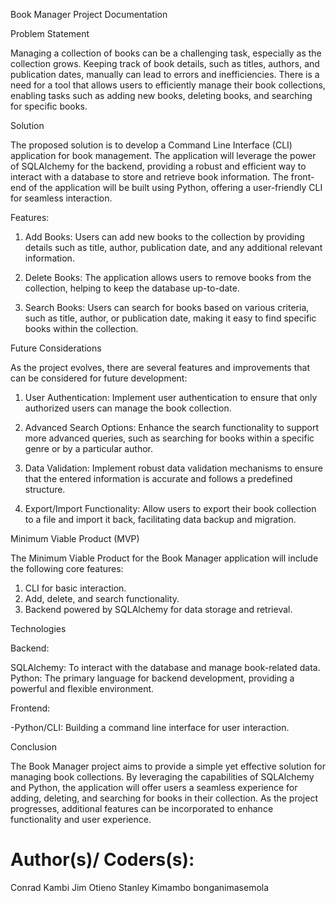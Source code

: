 
 Book Manager Project Documentation

Problem Statement

Managing a collection of books can be a challenging task, especially as the collection grows. Keeping track of book details, such as titles, authors, and publication dates, manually can lead to errors and inefficiencies. There is a need for a tool that allows users to efficiently manage their book collections, enabling tasks such as adding new books, deleting books, and searching for specific books.

Solution

The proposed solution is to develop a Command Line Interface (CLI) application for book management. The application will leverage the power of SQLAlchemy for the backend, providing a robust and efficient way to interact with a database to store and retrieve book information. The front-end of the application will be built using Python, offering a user-friendly CLI for seamless interaction.

Features:

1. Add Books: Users can add new books to the collection by providing details such as title, author, publication date, and any additional relevant information.

2. Delete Books: The application allows users to remove books from the collection, helping to keep the database up-to-date.

3. Search Books: Users can search for books based on various criteria, such as title, author, or publication date, making it easy to find specific books within the collection.

Future Considerations

As the project evolves, there are several features and improvements that can be considered for future development:

1. User Authentication: Implement user authentication to ensure that only authorized users can manage the book collection.

2. Advanced Search Options: Enhance the search functionality to support more advanced queries, such as searching for books within a specific genre or by a particular author.

3. Data Validation: Implement robust data validation mechanisms to ensure that the entered information is accurate and follows a predefined structure.

4. Export/Import Functionality: Allow users to export their book collection to a file and import it back, facilitating data backup and migration.

Minimum Viable Product (MVP)

The Minimum Viable Product for the Book Manager application will include the following core features:

1. CLI for basic interaction.
2. Add, delete, and search functionality.
3. Backend powered by SQLAlchemy for data storage and retrieval.

Technologies

Backend:

SQLAlchemy: To interact with the database and manage book-related data.
Python: The primary language for backend development, providing a powerful and flexible environment.

Frontend:

-Python/CLI: Building a command line interface for user interaction.

Conclusion

The Book Manager project aims to provide a simple yet effective solution for managing book collections. By leveraging the capabilities of SQLAlchemy and Python, the application will offer users a seamless experience for adding, deleting, and searching for books in their collection. As the project progresses, additional features can be incorporated to enhance functionality and user experience.


# Author(s)/ Coders(s):
  Conrad Kambi
  Jim Otieno
  Stanley Kimambo
  bonganimasemola
